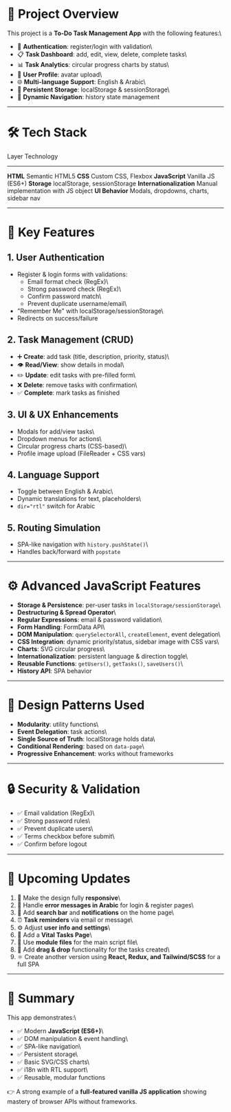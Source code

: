 # 📌 **Project Overview**

This project is a **To-Do Task Management App** with the following
features:\

- 🔐 **Authentication**: register/login with validation\
- 📋 **Task Dashboard**: add, edit, view, delete, complete tasks\
- 📊 **Task Analytics**: circular progress charts by status\
- 🧍 **User Profile**: avatar upload\
- 🌐 **Multi-language Support**: English & Arabic\
- 💾 **Persistent Storage**: localStorage & sessionStorage\
- 🧭 **Dynamic Navigation**: history state management

---

# 🛠️ **Tech Stack**

Layer Technology

---

**HTML** Semantic HTML5
**CSS** Custom CSS, Flexbox
**JavaScript** Vanilla JS (ES6+)
**Storage** localStorage, sessionStorage
**Internationalization** Manual implementation with JS object
**UI Behavior** Modals, dropdowns, charts, sidebar nav

---

# 🌟 **Key Features**

## 1. **User Authentication**

- Register & login forms with validations:
  - Email format check (RegEx)\
  - Strong password check (RegEx)\
  - Confirm password match\
  - Prevent duplicate username/email\
- "Remember Me" with localStorage/sessionStorage\
- Redirects on success/failure

## 2. **Task Management (CRUD)**

- ➕ **Create**: add task (title, description, priority, status)\
- 👁️ **Read/View**: show details in modal\
- ✏️ **Update**: edit tasks with pre-filled form\
- ❌ **Delete**: remove tasks with confirmation\
- ✅ **Complete**: mark tasks as finished

## 3. **UI & UX Enhancements**

- Modals for add/view tasks\
- Dropdown menus for actions\
- Circular progress charts (CSS-based)\
- Profile image upload (FileReader + CSS vars)

## 4. **Language Support**

- Toggle between English & Arabic\
- Dynamic translations for text, placeholders\
- `dir="rtl"` switch for Arabic

## 5. **Routing Simulation**

- SPA-like navigation with `history.pushState()`\
- Handles back/forward with `popstate`

---

# ⚙️ **Advanced JavaScript Features**

- **Storage & Persistence**: per-user tasks in
  `localStorage/sessionStorage`\
- **Destructuring & Spread Operator**\
- **Regular Expressions**: email & password validation\
- **Form Handling**: FormData API\
- **DOM Manipulation**: `querySelectorAll`, `createElement`, event
  delegation\
- **CSS Integration**: dynamic priority/status, sidebar image with CSS
  vars\
- **Charts**: SVG circular progress\
- **Internationalization**: persistent language & direction toggle\
- **Reusable Functions**: `getUsers()`, `getTasks()`, `saveUsers()`\
- **History API**: SPA behavior

---

# 🔑 **Design Patterns Used**

- **Modularity**: utility functions\
- **Event Delegation**: task actions\
- **Single Source of Truth**: localStorage holds data\
- **Conditional Rendering**: based on `data-page`\
- **Progressive Enhancement**: works without frameworks

---

# 🔒 **Security & Validation**

- ✅ Email validation (RegEx)\
- ✅ Strong password rules\
- ✅ Prevent duplicate users\
- ✅ Terms checkbox before submit\
- ✅ Confirm before logout

---

# 🚀 **Upcoming Updates**

1.  📱 Make the design fully **responsive**\
2.  📝 Handle **error messages in Arabic** for login & register pages\
3.  🔎 Add **search bar** and **notifications** on the home page\
4.  ⏰ **Task reminders** via email or message\
5.  ⚙️ Adjust **user info and settings**\
6.  🧾 Add a **Vital Tasks Page**\
7.  📝 Use **module files** for the main script file\
8.  📝 Add **drag & drop** functionality for the tasks created\
9.  ⚛️ Create another version using **React, Redux, and Tailwind/SCSS**
    for a full SPA

---

# 🧾 **Summary**

This app demonstrates:\

- ✅ Modern **JavaScript (ES6+)**\
- ✅ DOM manipulation & event handling\
- ✅ SPA-like navigation\
- ✅ Persistent storage\
- ✅ Basic SVG/CSS charts\
- ✅ i18n with RTL support\
- ✅ Reusable, modular functions

👉 A strong example of a **full-featured vanilla JS application**
showing mastery of browser APIs without frameworks.

